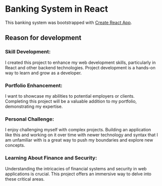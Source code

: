 # Banking System in React

This banking system was bootstrapped with [Create React App](https://github.com/facebook/create-react-app).

## Reason for development

### Skill Development:
I created this project to enhance my web development skills, particularly in React and other backend technologies. Project development is a hands-on way to learn and grow as a developer.

### Portfolio Enhancement:
I want to showcase my abilities to potential employers or clients. Completing this project will be a valuable addition to my portfolio, demonstrating my expertise.

### Personal Challenge:
I enjoy challenging myself with complex projects. Building an application like this and working on it over time with newer technology and syntax that I am unfamiliar with 
is a great way to push my boundaries and explore new concepts.

### Learning About Finance and Security:
Understanding the intricacies of financial systems and security in web applications is crucial. This project offers an immersive way to delve into these critical areas.
